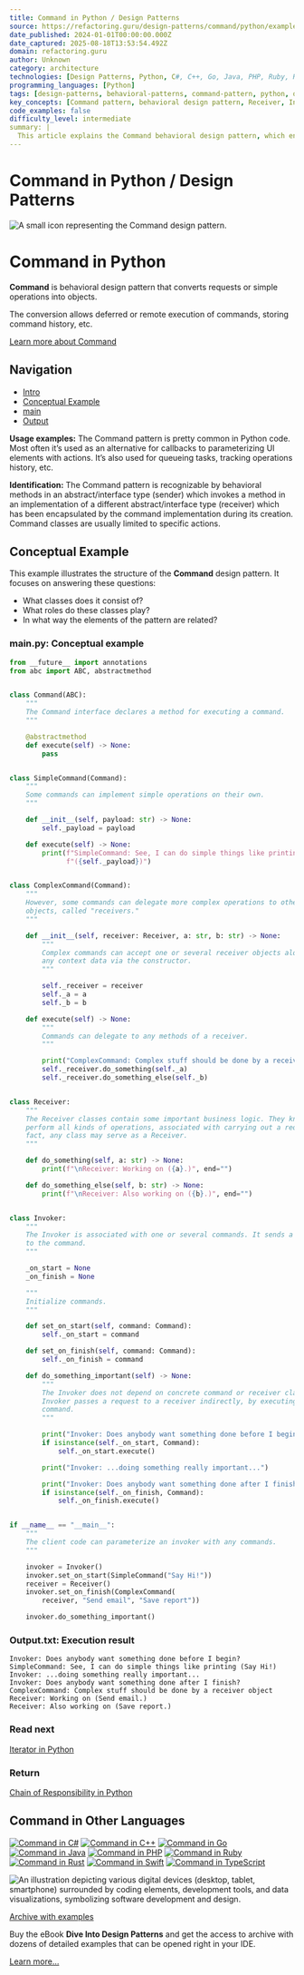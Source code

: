 ```yaml
---
title: Command in Python / Design Patterns
source: https://refactoring.guru/design-patterns/command/python/example#lang-features
date_published: 2024-01-01T00:00:00.000Z
date_captured: 2025-08-18T13:53:54.492Z
domain: refactoring.guru
author: Unknown
category: architecture
technologies: [Design Patterns, Python, C#, C++, Go, Java, PHP, Ruby, Rust, Swift, TypeScript]
programming_languages: [Python]
tags: [design-patterns, behavioral-patterns, command-pattern, python, object-oriented-programming, software-design, code-example, abstraction, encapsulation, callbacks]
key_concepts: [Command pattern, behavioral design pattern, Receiver, Invoker, Command interface, deferred execution, command history, callbacks]
code_examples: false
difficulty_level: intermediate
summary: |
  This article explains the Command behavioral design pattern, which encapsulates requests or operations into objects. This pattern enables features like deferred or remote execution of commands and the ability to store command history. The article provides a detailed conceptual example implemented in Python, illustrating the roles of the Command interface, SimpleCommand, ComplexCommand, Receiver, and Invoker classes. It highlights how the Invoker interacts with commands indirectly, decoupling the sender from the receiver. The content also mentions common usage examples, such as parameterizing UI elements with actions and queueing tasks.
---
```

# Command in Python / Design Patterns

![A small icon representing the Command design pattern.](/images/patterns/cards/command-mini.png?id=b149eda017c0583c1e92343b83cfb1eb)

# **Command** in Python

**Command** is behavioral design pattern that converts requests or simple operations into objects.

The conversion allows deferred or remote execution of commands, storing command history, etc.

[Learn more about Command](/design-patterns/command)

## Navigation

*   [Intro](#)
*   [Conceptual Example](#example-0)
*   [main](#example-0--main-py)
*   [Output](#example-0--Output-txt)

**Usage examples:** The Command pattern is pretty common in Python code. Most often it’s used as an alternative for callbacks to parameterizing UI elements with actions. It’s also used for queueing tasks, tracking operations history, etc.

**Identification:** The Command pattern is recognizable by behavioral methods in an abstract/interface type (sender) which invokes a method in an implementation of a different abstract/interface type (receiver) which has been encapsulated by the command implementation during its creation. Command classes are usually limited to specific actions.

## Conceptual Example

This example illustrates the structure of the **Command** design pattern. It focuses on answering these questions:

*   What classes does it consist of?
*   What roles do these classes play?
*   In what way the elements of the pattern are related?

### **main.py:** Conceptual example

```python
from __future__ import annotations
from abc import ABC, abstractmethod


class Command(ABC):
    """
    The Command interface declares a method for executing a command.
    """

    @abstractmethod
    def execute(self) -> None:
        pass


class SimpleCommand(Command):
    """
    Some commands can implement simple operations on their own.
    """

    def __init__(self, payload: str) -> None:
        self._payload = payload

    def execute(self) -> None:
        print(f"SimpleCommand: See, I can do simple things like printing"
              f"({self._payload})")


class ComplexCommand(Command):
    """
    However, some commands can delegate more complex operations to other
    objects, called "receivers."
    """

    def __init__(self, receiver: Receiver, a: str, b: str) -> None:
        """
        Complex commands can accept one or several receiver objects along with
        any context data via the constructor.
        """

        self._receiver = receiver
        self._a = a
        self._b = b

    def execute(self) -> None:
        """
        Commands can delegate to any methods of a receiver.
        """

        print("ComplexCommand: Complex stuff should be done by a receiver object", end="")
        self._receiver.do_something(self._a)
        self._receiver.do_something_else(self._b)


class Receiver:
    """
    The Receiver classes contain some important business logic. They know how to
    perform all kinds of operations, associated with carrying out a request. In
    fact, any class may serve as a Receiver.
    """

    def do_something(self, a: str) -> None:
        print(f"\nReceiver: Working on ({a}.)", end="")

    def do_something_else(self, b: str) -> None:
        print(f"\nReceiver: Also working on ({b}.)", end="")


class Invoker:
    """
    The Invoker is associated with one or several commands. It sends a request
    to the command.
    """

    _on_start = None
    _on_finish = None

    """
    Initialize commands.
    """

    def set_on_start(self, command: Command):
        self._on_start = command

    def set_on_finish(self, command: Command):
        self._on_finish = command

    def do_something_important(self) -> None:
        """
        The Invoker does not depend on concrete command or receiver classes. The
        Invoker passes a request to a receiver indirectly, by executing a
        command.
        """

        print("Invoker: Does anybody want something done before I begin?")
        if isinstance(self._on_start, Command):
            self._on_start.execute()

        print("Invoker: ...doing something really important...")

        print("Invoker: Does anybody want something done after I finish?")
        if isinstance(self._on_finish, Command):
            self._on_finish.execute()


if __name__ == "__main__":
    """
    The client code can parameterize an invoker with any commands.
    """

    invoker = Invoker()
    invoker.set_on_start(SimpleCommand("Say Hi!"))
    receiver = Receiver()
    invoker.set_on_finish(ComplexCommand(
        receiver, "Send email", "Save report"))

    invoker.do_something_important()
```

### **Output.txt:** Execution result

```
Invoker: Does anybody want something done before I begin?
SimpleCommand: See, I can do simple things like printing (Say Hi!)
Invoker: ...doing something really important...
Invoker: Does anybody want something done after I finish?
ComplexCommand: Complex stuff should be done by a receiver object
Receiver: Working on (Send email.)
Receiver: Also working on (Save report.)
```

### Read next

[Iterator in Python](/design-patterns/iterator/python/example)

### Return

[Chain of Responsibility in Python](/design-patterns/chain-of-responsibility/python/example)

## **Command** in Other Languages

[![Command in C#](/images/patterns/icons/csharp.svg?id=da64592defc6e86d57c39c66e9de3e58)](/design-patterns/command/csharp/example "Command in C#") [![Command in C++](/images/patterns/icons/cpp.svg?id=f7782ed8b8666246bfcc3f8fefc3b858)](/design-patterns/command/cpp/example "Command in C++") [![Command in Go](/images/patterns/icons/go.svg?id=1a89927eb99b1ea3fde7701d97970aca)](/design-patterns/command/go/example "Command in Go") [![Command in Java](/images/patterns/icons/java.svg?id=e6d87e2dca08c953fe3acd1275ed4f4e)](/design-patterns/command/java/example "Command in Java") [![Command in PHP](/images/patterns/icons/php.svg?id=be1906eb26b71ec1d3b93720d6156618)](/design-patterns/command/php/example "Command in PHP") [![Command in Ruby](/images/patterns/icons/ruby.svg?id=b065b718c914bf8e960ef731600be1eb)](/design-patterns/command/ruby/example "Command in Ruby") [![Command in Rust](/images/patterns/icons/rust.svg?id=1f5698a4b5ae23fe79413511747e4a87)](/design-patterns/command/rust/example "Command in Rust") [![Command in Swift](/images/patterns/icons/swift.svg?id=0b716c2d52ec3a48fbe91ac031070c1d)](/design-patterns/command/swift/example "Command in Swift") [![Command in TypeScript](/images/patterns/icons/typescript.svg?id=2239d0f16cb703540c205dd8cb0c0cb7)](/design-patterns/command/typescript/example "Command in TypeScript")

![An illustration depicting various digital devices (desktop, tablet, smartphone) surrounded by coding elements, development tools, and data visualizations, symbolizing software development and design.](/images/patterns/banners/examples-ide.png?id=3115b4b548fb96b75974e2de8f4f49bc)

[Archive with examples](/design-patterns/book)

Buy the eBook **Dive Into Design Patterns** and get the access to archive with dozens of detailed examples that can be opened right in your IDE.

[Learn more…](/design-patterns/book)